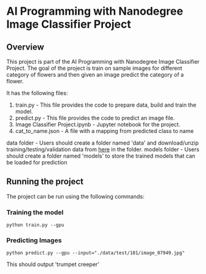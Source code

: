 # AI Programming with Nanodegree Image Classifier Project
## Overview
This project is part of the AI Programming with Nanodegree Image Classifier Project. The goal of the project is train on sample images for different category of flowers and then given an image predict the category of a flower.

It has the following files:
1. train.py - This file provides the code to prepare data, build and train the model.
2. predict.py - This file provides the code to predict an image file.
3. Image Classifier Project.ipynb - Jupyter notebook for the project.
4. cat_to_name.json - A file with a mapping from predicted class to name

data folder - Users should create a folder named 'data' and download/unzip training/testing/validation data from [here](https://s3.amazonaws.com/content.udacity-data.com/nd089/flower_data.tar.gz) in the folder.
models folder - Users should create a folder named 'models' to store the trained models that can be loaded for prediction

## Running the project
The project can be run using the following commands:

### Training the model
``` 
python train.py --gpu 
```

### Predicting Images
```
python predict.py --gpu --input="./data/test/101/image_07949.jpg" 
```
This should output 'trumpet creeper'
